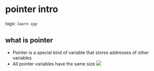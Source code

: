 # pointer intro
###### tags: `learn cpp`
## what is pointer
- Pointer is a special kind of variable that stores addresses of other variables
- All pointer variables have the same size
![](https://i.imgur.com/LSp7Bk3.png)


